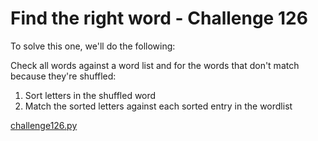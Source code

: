  # Find the right word - Challenge 126

 To solve this one, we'll do the following:

Check all words against a word list and for the words that don't match because they're shuffled:

 1. Sort letters in the shuffled word
 2. Match the sorted letters against each sorted entry in the wordlist

[challenge126.py](challenge126.py)

